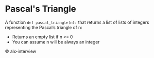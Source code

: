 # Pascal's Triangle

A function `def pascal_triangle(n):` that returns a list of lists of integers representing the Pascal’s triangle of n:

<ul>
<li>Returns an empty list if n <= 0</li>
<li>You can assume n will be always an integer</li>
</ul>


<p>&copy; alx-interview</p>